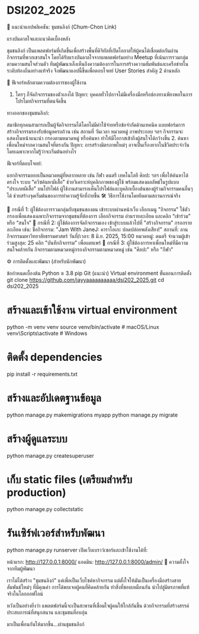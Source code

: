 # DSI202_2025
📌 แนะนำแอปพลิเคชัน: ชุมชนลิงก์ (Chum-Chon Link)

แรงบันดาลใจและแนวคิดเบื้องหลัง

ชุมชนลิงก์ เป็นแพลตฟอร์มที่เกิดขึ้นเพื่อสร้างพื้นที่ดิจิทัลที่เปิดโอกาสให้ผู้คนได้เชื่อมต่อกันผ่านกิจกรรมที่พวกเขาสนใจ โดยได้รับแรงบันดาลใจจากแพลตฟอร์มอย่าง Meetup ที่เน้นการรวมกลุ่มตามความสนใจส่วนตัว ทีมผู้พัฒนาเล็งเห็นถึงความต้องการในการสร้างความสัมพันธ์และเครือข่ายในระดับท้องถิ่นอย่างแท้จริง จึงพัฒนาแอปนี้ขึ้นเพื่อตอบโจทย์ User Stories สำคัญ 2 ด้านหลัก

🧩 ฟีเจอร์หลักตามความต้องการของผู้ใช้งาน

1. ใครๆ ก็จัดกิจกรรมของตัวเองได้
ปัญหา: บุคคลทั่วไปอาจไม่มีเครื่องมือหรือช่องทางเพียงพอในการโปรโมทกิจกรรมที่ตนจัดขึ้น

ทางออกของชุมชนลิงก์:

สมาชิกทุกคนสามารถเป็นผู้จัดกิจกรรมได้โดยไม่มีค่าใช้จ่ายหรือข้อจำกัดด้านเทคนิค
แบบฟอร์มการสร้างกิจกรรมรองรับข้อมูลครบถ้วน เช่น สถานที่ วันเวลา หมวดหมู่ ภาพประกอบ ฯลฯ
กิจกรรมจะแสดงในหน้าแนะนำ กรองตามหมวดหมู่ หรือค้นหา ทำให้มีโอกาสเข้าถึงผู้สนใจได้กว้างขึ้น
2. ค้นหาเพื่อนใหม่จากความสนใจที่ตรงกัน
ปัญหา: การสร้างมิตรภาพใหม่ๆ อาจเป็นเรื่องยากในชีวิตประจำวัน โดยเฉพาะหากไม่รู้ว่าจะเริ่มต้นอย่างไร

ฟีเจอร์ที่ตอบโจทย์:

แยกกิจกรรมออกเป็นหมวดหมู่ที่หลากหลาย เช่น กีฬา ดนตรี เทคโนโลยี ศิลปะ ฯลฯ เพื่อให้ค้นหาได้ตรงใจ
ระบบ “ควิซค้นหาผีเสื้อ” ช่วยวิเคราะห์บุคลิกภาพของผู้ใช้ พร้อมแสดงผลลัพธ์ในรูปแบบ "ประเภทผีเสื้อ" บนโปรไฟล์
ผู้ใช้งานสามารถเห็นโปรไฟล์และบุคลิกเบื้องต้นของผู้ร่วมกิจกรรมคนอื่นๆ ได้ ช่วยสร้างจุดเริ่มต้นของการทำความรู้จักที่ง่ายขึ้น
🛠 วิธีการใช้งานโดยยึดตามสถานการณ์จริง

🔹 กรณีที่ 1: ผู้ใช้ต้องการรวมกลุ่มกับชุมชนของตน
เข้าระบบผ่านหน้าเว็บ
เลือกเมนู "กิจกรรม"
ใช้ตัวกรองเพื่อแสดงเฉพาะกิจกรรมจากชุมชนที่ต้องการ
เลือกกิจกรรม อ่านรายละเอียด และคลิก “เข้าร่วม” หรือ “สนใจ”
🔹 กรณีที่ 2: ผู้ใช้ต้องการจัดกิจกรรมเอง
เข้าสู่ระบบแล้วไปที่ "สร้างกิจกรรม"
กรอกรายละเอียด เช่น:
ชื่อกิจกรรม: "Jam With JaneJ: คาราโอเกะ ปลดปล่อยพลังเสียง!"
สถานที่: ลานกิจกรรมมหาวิทยาลัยธรรมศาสตร์
วันที่/เวลา: 8 มิ.ย. 2025, 15:00
หมวดหมู่: ดนตรี
จำนวนผู้เข้าร่วมสูงสุด: 25
คลิก "บันทึกกิจกรรม" เพื่อเผยแพร่
🔹 กรณีที่ 3: ผู้ใช้ต้องการหาเพื่อนใหม่ที่มีความสนใจคล้ายกัน
กิจกรรมตามหมวดหมู่กรองกิจกรรมตามหมวดหมู่ เช่น "ศิลปะ" หรือ "กีฬา"

⚙️ การติดตั้งและพัฒนา (สำหรับนักพัฒนา)

ข้อกำหนดเบื้องต้น
Python ≥ 3.8
pip
Git
(แนะนำ) Virtual environment
ขั้นตอนการติดตั้ง
git clone https://github.com/jayyaaaaaaaaaa/dsi202_2025.git
cd dsi202_2025

# สร้างและเข้าใช้งาน virtual environment
python -m venv venv
source venv/bin/activate  # macOS/Linux
venv\Scripts\activate     # Windows

# ติดตั้ง dependencies
pip install -r requirements.txt

# สร้างและอัปเดตฐานข้อมูล
python manage.py makemigrations myapp
python manage.py migrate

# สร้างผู้ดูแลระบบ
python manage.py createsuperuser

# เก็บ static files (เตรียมสำหรับ production)
python manage.py collectstatic

# รันเซิร์ฟเวอร์สำหรับพัฒนา
python manage.py runserver
เปิดเว็บเบราว์เซอร์และเข้าใช้งานได้ที่:

หน้าแรก: http://127.0.0.1:8000/
แอดมิน: http://127.0.0.1:8000/admin/
💬 ความตั้งใจจากทีมผู้พัฒนา

เราไม่ได้สร้าง "ชุมชนลิงก์" แค่เพื่อเป็นเว็บไซต์หากิจกรรม แต่ตั้งใจให้มันเป็นเครื่องมือสร้างสายสัมพันธ์ใหม่ๆ ที่มีคุณค่า การได้พบเจอผู้คนที่คิดคล้ายกัน ทำสิ่งที่ชอบเหมือนกัน นำไปสู่มิตรภาพที่แท้จริงในโลกออฟไลน์

หวังเป็นอย่างยิ่งว่า แพลตฟอร์มนี้จะเป็นสะพานที่เชื่อมใจผู้คนให้ใกล้กันขึ้น ด้วยกิจกรรมที่สร้างสรรค์ ประสบการณ์ที่สนุกสนาน และชุมชนที่อบอุ่น

มาเป็นเพื่อนกันให้มากขึ้น...ผ่านชุมชนลิงก์
